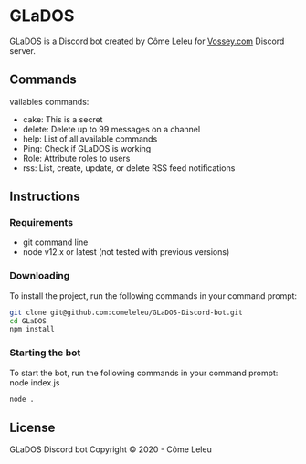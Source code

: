 # GLaDOS
GLaDOS is a Discord bot created by Côme Leleu for [Vossey.com](https://www.vossey.com) Discord server.

## Commands
vailables commands:
- cake: This is a secret
- delete: Delete up to 99 messages on a channel
- help: List of all available commands
- Ping: Check if GLaDOS is working
- Role: Attribute roles to users
- rss: List, create, update, or delete RSS feed notifications

## Instructions
### Requirements
- git command line
- node v12.x or latest (not tested with previous versions)

### Downloading
To install the project, run the following commands in your command prompt:
```bash
git clone git@github.com:comeleleu/GLaDOS-Discord-bot.git
cd GLaDOS
npm install
```

### Starting the bot
To start the bot, run the following commands in your command prompt: node index.js
```bash
node .
```
## License
GLaDOS Discord bot Copyright © 2020 - Côme Leleu

